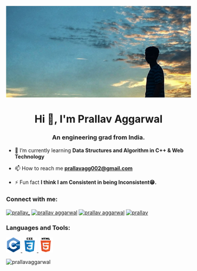 <img alt="something is hidden" src="banner2.jpg">
<h1 align="center">Hi 👋, I'm Prallav Aggarwal</h1>
<h3 align="center">An engineering grad from India.</h3>

- 🌱 I’m currently learning **Data Structures and Algorithm in C++ & Web Technology**

- 📫 How to reach me **prallavagg002@gmail.com**

- ⚡ Fun fact **I think I am Consistent in being Inconsistent😁.**

<h3 align="left">Connect with me:</h3>
<p align="left">
<a href="https://dev.to/prallav_" target="blank"><img align="center" src="https://raw.githubusercontent.com/rahuldkjain/github-profile-readme-generator/master/src/images/icons/Social/devto.svg" alt="prallav_" height="30" width="40" /></a>
<a href="https://linkedin.com/in/prallav aggarwal" target="blank"><img align="center" src="https://raw.githubusercontent.com/rahuldkjain/github-profile-readme-generator/master/src/images/icons/Social/linked-in-alt.svg" alt="prallav aggarwal" height="30" width="40" /></a>
<a href="https://stackoverflow.com/users/prallav aggarwal" target="blank"><img align="center" src="https://raw.githubusercontent.com/rahuldkjain/github-profile-readme-generator/master/src/images/icons/Social/stack-overflow.svg" alt="prallav aggarwal" height="30" width="40" /></a>
<a href="https://www.leetcode.com/prallav" target="blank"><img align="center" src="https://raw.githubusercontent.com/rahuldkjain/github-profile-readme-generator/master/src/images/icons/Social/leet-code.svg" alt="prallav" height="30" width="40" /></a>
</p>

<h3 align="left">Languages and Tools:</h3>
<p align="left"> <a href="https://www.w3schools.com/cpp/" target="_blank" rel="noreferrer"> <img src="https://raw.githubusercontent.com/devicons/devicon/master/icons/cplusplus/cplusplus-original.svg" alt="cplusplus" width="40" height="40"/> </a> <a href="https://www.w3schools.com/css/" target="_blank" rel="noreferrer"> <img src="https://raw.githubusercontent.com/devicons/devicon/master/icons/css3/css3-original-wordmark.svg" alt="css3" width="40" height="40"/> </a> <a href="https://www.w3.org/html/" target="_blank" rel="noreferrer"> <img src="https://raw.githubusercontent.com/devicons/devicon/master/icons/html5/html5-original-wordmark.svg" alt="html5" width="40" height="40"/> </a> </p>

<p><img align="center" src="https://github-readme-stats.vercel.app/api/top-langs?username=prallavaggarwal&show_icons=true&locale=en&layout=compact" alt="prallavaggarwal" /></p>
